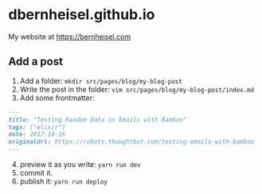 # dbernheisel.github.io
My website at https://bernheisel.com

## Add a post
1. Add a folder: `mkdir src/pages/blog/my-blog-post`
2. Write the post in the folder: `vim src/pages/blog/my-blog-post/index.md`
3. Add some frontmatter:
  ```markdown
  ---
  title: "Testing Random Data in Emails with Bamboo"
  tags: ["elixir"]
  date: 2017-10-16
  originalUrl: https://robots.thoughtbot.com/testing-emails-with-bamboo
  ---
  ```
4. preview it as you write: `yarn run dev`
5. commit it.
6. publish it: `yarn run deploy`

